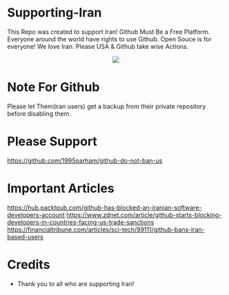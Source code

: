 # Supporting-Iran
This Repo was created to support Iran! Github Must Be a Free Platform. Everyone around the world have rights to use Github. Open Souce is for everyone! We love Iran. Please USA & Github take wise Actions.

<p align="center">
  <img src="http://flagpedia.net/data/flags/ultra/ir.png"/>
</p>

# Note For Github
Please let Them(iran users) get a backup from their private repository before disabling them.

# Please Support
https://github.com/1995parham/github-do-not-ban-us

# Important Articles
https://hub.packtpub.com/github-has-blocked-an-iranian-software-developers-account
https://www.zdnet.com/article/github-starts-blocking-developers-in-countries-facing-us-trade-sanctions
https://financialtribune.com/articles/sci-tech/99111/github-bans-iran-based-users

# Credits
* Thank you to all who are supporting Iran!
